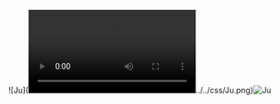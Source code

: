 ![Ju](<audio src="../music/Markéta Irglová_My Roots Go Deep.mp3"></audio><video src="../../film/day.mp4"></video>../../css/Ju.png)![Ju](../css/Ju.png)



